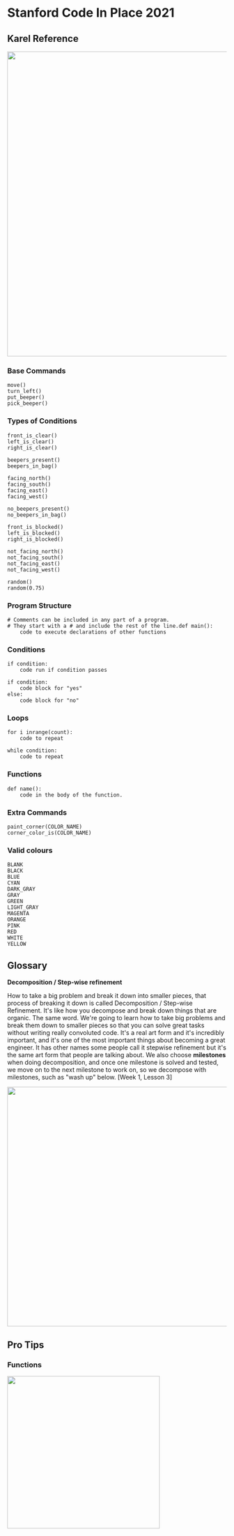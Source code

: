 # Stanford Code In Place 2021

## Karel Reference


<img src="https://user-images.githubusercontent.com/17362519/116785443-96020400-aa67-11eb-87b2-372f1815634c.png" width="700;" />

### Base Commands

```
move()
turn_left()
put_beeper()
pick_beeper()
```

### Types of Conditions

```
front_is_clear()
left_is_clear()
right_is_clear()

beepers_present()
beepers_in_bag()

facing_north()
facing_south()
facing_east()
facing_west()

no_beepers_present()
no_beepers_in_bag()

front_is_blocked()
left_is_blocked()
right_is_blocked()

not_facing_north()
not_facing_south()
not_facing_east()
not_facing_west()

random()
random(0.75)
```

### Program Structure

```
# Comments can be included in any part of a program.
# They start with a # and include the rest of the line.def main():
    code to execute declarations of other functions
```

### Conditions

```
if condition:
    code run if condition passes

if condition:
    code block for "yes"
else:
    code block for "no"
```

### Loops

```
for i inrange(count):
    code to repeat

while condition:
    code to repeat
```

### Functions

```
def name():
    code in the body of the function.
```

### Extra Commands

```
paint_corner(COLOR_NAME)
corner_color_is(COLOR_NAME)
```

### Valid colours

```
BLANK
BLACK
BLUE
CYAN
DARK_GRAY
GRAY
GREEN
LIGHT_GRAY
MAGENTA
ORANGE
PINK
RED
WHITE
YELLOW
```

## Glossary

**Decomposition / Step-wise refinement**

How to take a big problem and break it down into smaller pieces, that process of breaking it down is called Decomposition / Step-wise Refinement. It's like how you decompose and break down things that are organic. The same word.  We're going to learn how to take big problems and break them down to smaller pieces so that you can solve great tasks without writing really convoluted code.  It's a real art form and it's incredibly important, and it's one of the most important things about becoming a great engineer. It has other names some people call it stepwise refinement but it's the same art form that people are talking about. We also choose **milestones** when doing decomposition, and once one milestone is solved and tested, we move on to the next milestone to work on, so we decompose with milestones, such as "wash up" below. [Week 1, Lesson 3]

<img src="https://user-images.githubusercontent.com/17362519/116785789-5f2ced80-aa69-11eb-9f50-195e62b6ba61.png" width="550;" />


## Pro Tips

### Functions

<img src="https://user-images.githubusercontent.com/17362519/116786570-576f4800-aa6d-11eb-9bab-4c0c899969fb.png" width="350;" />

